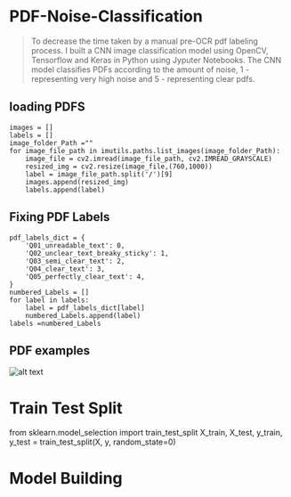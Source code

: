 # PDF-Noise-Classification

> To decrease the time taken by a manual pre-OCR pdf labeling process. I built a CNN image classification model using OpenCV, Tensorflow and Keras in Python using Jyputer Notebooks. The CNN model classifies PDFs according to the amount of noise, 1 - representing very high noise and 5 - representing clear pdfs.

## loading PDFS
``` {.python}
images = []
labels = []
image_folder_Path =""
for image_file_path in imutils.paths.list_images(image_folder_Path):
    image_file = cv2.imread(image_file_path, cv2.IMREAD_GRAYSCALE)
    resized_img = cv2.resize(image_file,(760,1000))
    label = image_file_path.split('/')[9]
    images.append(resized_img)
    labels.append(label)
```

## Fixing PDF Labels
``` {.python}
pdf_labels_dict = {
    'Q01_unreadable_text': 0,
    'Q02_unclear_text_breaky_sticky': 1,
    'Q03_semi_clear_text': 2,
    'Q04_clear_text': 3,
    'Q05_perfectly_clear_text': 4,
}
numbered_Labels = []
for label in labels:
    label = pdf_labels_dict[label]
    numbered_Labels.append(label)
labels =numbered_Labels
``` 

## PDF examples
![alt text](https://github.com/Kovenda/CNN-PDF-Noise-Classification/blob/main/images-and-plots/pdf1.png?raw=true)

# Train Test Split
from sklearn.model_selection import train_test_split
X_train, X_test, y_train, y_test = train_test_split(X, y, random_state=0)

# Model Building
``` {.python}
``` 



